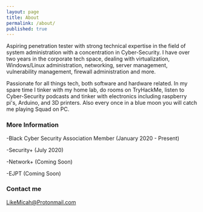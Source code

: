 ```yaml
---
layout: page
title: About
permalink: /about/
published: true
---
```


<script src="https://tryhackme.com/badge/142740"></script>

Aspiring penetration tester with strong technical expertise in the field of system administration with a concentration in Cyber-Security. I have over two years in the corporate tech space, dealing with virtualization, Windows/Linux administration, networking, server management, vulnerability management, firewall administration and more. 

Passionate for all things tech, both software and hardware related. In my spare time I tinker with my home lab, do rooms on TryHackMe, listen to Cyber-Security podcasts and tinker with electronics including raspberry pi's, Arduino, and 3D printers. Also every once in a blue moon you will catch me playing Squad on PC.

### More Information

-Black Cyber Security Association Member (January 2020 - Present)

-Security+ (July 2020)

-Network+ (Coming Soon)

-EJPT (Coming Soon)

### Contact me

[LikeMicah@Protonmail.com](mailto:likemicah@protonmail.com)

